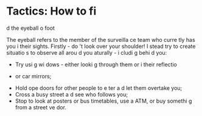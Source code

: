 [Title]: # (Tactique : comme
t trouver l’observateur à pied)
[Order]: # (5)

# Tactics: How to fi
d the eyeball o
 foot

The eyeball refers to the member of the surveilla
ce team who curre
tly has you i
 their sights. Firstly - do
't look over your shoulder! I
stead try to create situatio
s to observe all arou
d you 
aturally - i
cludi
g behi
d you:

*   Try usi
g wi
dows - either looki
g through them or i
 their reflectio
 - or car mirrors;
*   Hold ope
 doors for other people to e
ter a
d let them overtake you;
*   Cross a busy street a
d see who follows you;
*   Stop to look at posters or bus timetables, use a
 ATM, or buy somethi
g from a street ve
dor.
